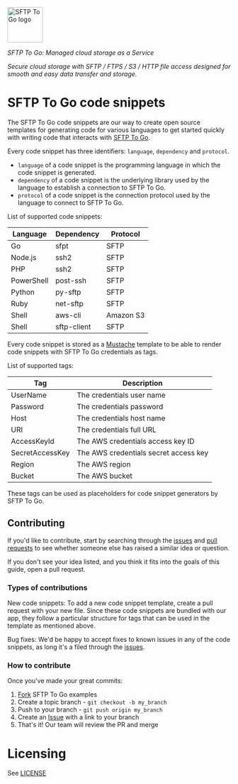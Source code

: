 <a href="https://sftptogo.com/"><img alt="SFTP To Go logo" src="https://sftptogo.com/images/logo.svg" height="80" /></a>

_SFTP To Go: Managed cloud storage as a Service_

*Secure cloud storage with SFTP / FTPS / S3 / HTTP file access designed for smooth and easy data transfer and storage.*

SFTP To Go code snippets
========================

The SFTP To Go code snippets are our way to create open source templates for generating code for various languages to get started quickly with writing code that interacts with [SFTP To Go][home].

Every code snippet has three identifiers: `language`, `dependency` and `protocol`. 

* `language` of a code snippet is the programming language in which the code snippet is generated.
* `dependency` of a code snippet is the underlying library used by the language to establish a connection to SFTP To Go.
* `protocol` of a code snippet is the connection protocol used by the language to connect to SFTP To Go.

List of supported code snippets:

| Language | Dependency | Protocol |
|----------|------------|----------|
| Go | sfpt | SFTP |
| Node.js | ssh2 | SFTP |
| PHP | ssh2 | SFTP |
| PowerShell | post-ssh | SFTP |
| Python | py-sftp | SFTP |
| Ruby | net-sftp | SFTP |
| Shell | aws-cli | Amazon S3 |
| Shell | sftp-client | SFTP |

Every code snippet is stored as a [Mustache](https://mustache.github.io/) template to be able to render code snippets with SFTP To Go credentials as tags.

List of supported tags:

| Tag | Description |
|-----|-------------|
| UserName | The credentials user name |
| Password | The credentials password |
| Host | The credentials host name |
| URI | The credentials full URL |
| AccessKeyId | The AWS credentials access key ID |
| SecretAccessKey | The AWS credentials secret access key |
| Region | The AWS region |
| Bucket | The AWS bucket |

These tags can be used as placeholders for code snippet generators by SFTP To Go.

## Contributing

If you'd like to contribute, start by searching through the [issues][is] and [pull requests][pr] to see whether someone else has raised a similar idea or question.

If you don't see your idea listed, and you think it fits into the goals of this guide, open a pull request.

### Types of contributions

New code snippets: To add a new code snippet template, create a pull request with your new file. Since these code snippets are bundled with our app, they follow a particular structure for tags that can be used in the template as mentioned above.

Bug fixes: We'd be happy to accept fixes to known issues in any of the code snippets, as long it's a filed through the [issues][is].

### How to contribute

Once you've made your great commits:

1. [Fork][fk] SFTP To Go examples
2. Create a topic branch - `git checkout -b my_branch`
3. Push to your branch - `git push origin my_branch`
4. Create an [Issue][is] with a link to your branch
5. That's it! Our team will review the PR and merge 

Licensing
=========

See [LICENSE](LICENSE)

[home]: https://sftptogo.com/
[fk]: https://help.github.com/forking/
[is]: https://github.com/crazyantlabs/sftptogo-examples/issues
[pr]: https://github.com/crazyantlabs/sftptogo-examples/pulls